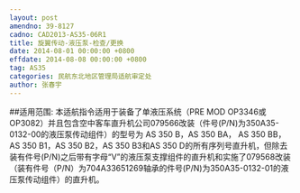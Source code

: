 ```yaml
---
layout: post
amendno: 39-8127
cadno: CAD2013-AS35-06R1
title: 旋翼传动-液压泵-检查/更换
date: 2014-08-01 00:00:00 +0800
effdate: 2014-08-08 00:00:00 +0800
tag: AS35
categories: 民航东北地区管理局适航审定处
author: 张春宇
---
```


##适用范围:
本适航指令适用于装备了单液压系统（PRE MOD OP3346或 OP3082）并且包含空中客车直升机公司079566改装（件号(P/N)为350A35-0132-00的液压泵传动组件）的型号为 AS 350 B，AS 350 BA， AS 350 BB，AS 350 B1，AS 350 B2，AS 350 B3和AS 350 D的所有序列号直升机，但除去装有件号(P/N)之后带有字母“V”的液压泵支撑组件的直升机和实施了079568改装（装有件号（P/N）为704A33651269轴承的件号(P/N)为350A35-0132-01的液压泵传动组件）的直升机。

